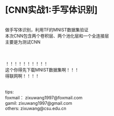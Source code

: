 [CNN实战1:手写体识别]
======
<br>
做手写体识别，利用TF的MNIST数据集验证<br>
本次CNN包含两个卷积层、两个池化层和一个全连接层<br>
主要是为测试CNN<br>
<br>
<br>
<br>
！！！！！！！！！！<br>
这个你得先下载MNIST数据集啊！！！<br>
得联网啊！！！！<br>
<br>
<br>
tips:<br>
foxmail：  zixuwang1997@foxmail.com<br>
gamil:     zixuwang1997@gmail.com<br>
others:    zixuwang@csu.edu.cn<br>
